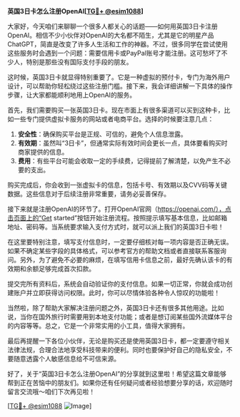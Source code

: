 **英国3日卡怎么注册OpenAI[[TG💪+ @esim1088](https://t.me/s/esim1088)]**

大家好，今天咱们来聊聊一个很多人都关心的话题——如何用英国3日卡注册OpenAI。相信不少小伙伴对OpenAI的大名都不陌生，尤其是它的明星产品ChatGPT，简直是改变了许多人生活和工作的神器。不过，很多同学在尝试使用这些服务时会遇到一个问题：需要信用卡或PayPal账号才能注册。这可愁坏了不少人，特别是那些没有国际支付手段的朋友。

这时候，英国3日卡就显得特别重要了。它是一种虚拟的预付卡，专门为海外用户设计，可以帮助你轻松绕过这些注册门槛。接下来，我会详细讲解一下具体的操作步骤，让大家都能顺利地用上OpenAI的服务。

首先，我们需要购买一张英国3日卡。现在市面上有很多渠道可以买到这种卡，比如一些专门提供虚拟卡服务的网站或者电商平台。选择的时候要注意几点：

1. **安全性**：确保购买平台是正规、可信的，避免个人信息泄露。
2. **有效期**：虽然叫“3日卡”，但通常实际有效时间会更长一点，具体要看购买时商家提供的信息。
3. **费用**：有些平台可能会收取一定的手续费，记得提前了解清楚，以免产生不必要的支出。

购买完成后，你会收到一张虚拟卡的信息，包括卡号、有效期以及CVV码等关键数据。这些信息对于后续注册非常重要，请务必妥善保存。

接下来就是注册OpenAI的环节了。打开OpenAI官网（https://openai.com/），点击页面上的“Get started”按钮开始注册流程。按照提示填写基本信息，比如邮箱地址、密码等。当系统要求输入支付方式时，就可以派上我们的英国3日卡啦！

在这里要特别注意，填写支付信息时，一定要仔细核对每一项内容是否正确无误。如果不确定某些字段的具体格式，可以参考官方的帮助文档或者直接联系客服询问。另外，为了避免不必要的麻烦，在填写信用卡信息之前，最好先确认该卡的有效期和余额足够完成首次扣款。

提交完所有资料后，系统会自动验证你的支付信息。如果一切正常，你就会成功创建账户并立即获得访问权限。此时，你可以尽情体验各种令人惊叹的功能啦！

当然啦，除了帮助大家解决注册问题之外，英国3日卡还有很多其他用途。比如说，当你在国外旅行时需要用到本地支付功能；或者是想订阅某些国外流媒体平台的内容等等。总之，它是一个非常实用的小工具，值得大家拥有。

最后再提醒一下各位小伙伴，无论是购买还是使用英国3日卡，都一定要遵守相关法律法规，合理合法地享受科技带来的便利。同时也要保护好自己的隐私安全，不要随意透露个人敏感信息给不可信来源。

好了，关于“英国3日卡怎么注册OpenAI”的分享就到这里啦！希望这篇文章能够帮到正在苦恼中的朋友们。如果你还有任何疑问或者经验想要分享的话，欢迎随时留言交流哦～咱们下次再见啦！

[[TG💪+ @esim1088](https://t.me/s/esim1088) ![Image](https://i.postimg.cc/4NQfJmqS/Snipaste-2025-05-13-00-14-12.png)]